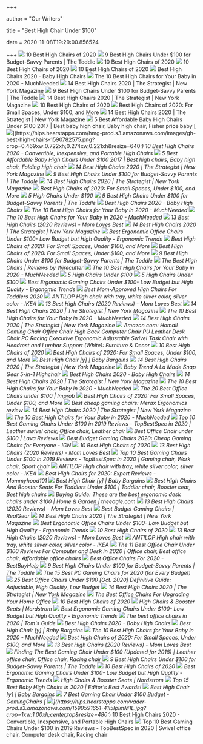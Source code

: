 +++
        
author = "Our Writers"
        
title = "Best High Chair Under $100"
        
date = 2020-11-08T19:29:00.856524
        
+++
[ ![](https://res.cloudinary.com/babylist/image/upload/f_auto,q_auto:best,c_scale/v1584597701/Best-of-high-chairs-2020-pin_glxmjb.jpg)](https://res.cloudinary.com/babylist/image/upload/f_auto,q_auto:best,c_scale/v1584597701/Best-of-high-chairs-2020-pin_glxmjb.jpg) 10 Best High Chairs of 2020
[ ![](https://www.thetoddle.com/wp-content/uploads/2017/10/Best-Highchairs-Under-100-717x1024.png)](https://www.thetoddle.com/wp-content/uploads/2017/10/Best-Highchairs-Under-100-717x1024.png) 9 Best High Chairs Under $100 for Budget-Savvy Parents | The Toddle
[ ![](https://images.ctfassets.net/50gzycvace50/10Di9Xumus0hDGokTN7Xr0/acefce2919dc5af2ed26df64e76f70b9/Screen_Shot_2019-01-29_at_12.05.41_PM.png)](https://images.ctfassets.net/50gzycvace50/10Di9Xumus0hDGokTN7Xr0/acefce2919dc5af2ed26df64e76f70b9/Screen_Shot_2019-01-29_at_12.05.41_PM.png) 10 Best High Chairs of 2020
[ ![](https://images.ctfassets.net/50gzycvace50/d13d2104d639c358bbd4b769e66c6b1ad06c62bea3b41a93ae934b528cc5c7c2/6bf1ee68044409d5a443a68d0930b97e/d13d2104d639c358bbd4b769e66c6b1ad06c62bea3b41a93ae934b528cc5c7c2.png?fl=progressive&fm=jpg&bg=rgb:f9f9f9&w=620&h=620)](https://images.ctfassets.net/50gzycvace50/d13d2104d639c358bbd4b769e66c6b1ad06c62bea3b41a93ae934b528cc5c7c2/6bf1ee68044409d5a443a68d0930b97e/d13d2104d639c358bbd4b769e66c6b1ad06c62bea3b41a93ae934b528cc5c7c2.png?fl=progressive&fm=jpg&bg=rgb:f9f9f9&w=620&h=620) 10 Best High Chairs of 2020
[ ![](https://images.ctfassets.net/50gzycvace50/1xMcZmxWi8yudIF69o2TzA/eca3f9a95006490a19b338b1095936c1/baby-jogger-city-bistro-high-chair-photo.jpg)](https://images.ctfassets.net/50gzycvace50/1xMcZmxWi8yudIF69o2TzA/eca3f9a95006490a19b338b1095936c1/baby-jogger-city-bistro-high-chair-photo.jpg) 10 Best High Chairs of 2020
[ ![](http://images.agoramedia.com/wte3.0/gcms/Best-High-Chairs-2020-722x406.jpg?width=414)](http://images.agoramedia.com/wte3.0/gcms/Best-High-Chairs-2020-722x406.jpg?width=414) Best High Chairs 2020 - Baby High Chairs
[ ![](https://mk0muchneededonc94iq.kinstacdn.com/wp-content/uploads/2020/01/Graco-TableFit-High-Chair-List.jpg)](https://mk0muchneededonc94iq.kinstacdn.com/wp-content/uploads/2020/01/Graco-TableFit-High-Chair-List.jpg) The 10 Best High Chairs for Your Baby in 2020 - MuchNeeded
[ ![](https://pyxis.nymag.com/v1/imgs/92a/732/dde24273713e66065c0a4149dc83559419-Joovy.rsquare.w600.jpg)](https://pyxis.nymag.com/v1/imgs/92a/732/dde24273713e66065c0a4149dc83559419-Joovy.rsquare.w600.jpg) 14 Best High Chairs 2020 | The Strategist | New York Magazine
[ ![](https://www.thetoddle.com/wp-content/uploads/2017/10/Best-Highchairs-Under-100-Ingenuity-Trio.png)](https://www.thetoddle.com/wp-content/uploads/2017/10/Best-Highchairs-Under-100-Ingenuity-Trio.png) 9 Best High Chairs Under $100 for Budget-Savvy Parents | The Toddle
[ ![](https://pyxis.nymag.com/v1/imgs/e49/183/0641e5caf2ba9388b7e30f267a3895cc5c.rdeep-vertical.w245.jpg)](https://pyxis.nymag.com/v1/imgs/e49/183/0641e5caf2ba9388b7e30f267a3895cc5c.rdeep-vertical.w245.jpg) 14 Best High Chairs 2020 | The Strategist | New York Magazine
[ ![](https://images.ctfassets.net/50gzycvace50/a3dbee02aeb04caea248d3b5f6cb97e0f3feb3191221e82536394ef2fce66d46/4a7ee20b50890c90a5f4e4e8e0bd5771/a3dbee02aeb04caea248d3b5f6cb97e0f3feb3191221e82536394ef2fce66d46.png?fl=progressive&fm=jpg&bg=rgb:f9f9f9&w=620&h=620)](https://images.ctfassets.net/50gzycvace50/a3dbee02aeb04caea248d3b5f6cb97e0f3feb3191221e82536394ef2fce66d46/4a7ee20b50890c90a5f4e4e8e0bd5771/a3dbee02aeb04caea248d3b5f6cb97e0f3feb3191221e82536394ef2fce66d46.png?fl=progressive&fm=jpg&bg=rgb:f9f9f9&w=620&h=620) 10 Best High Chairs of 2020
[ ![](https://post.greatist.com/wp-content/uploads/2020/06/Best_High_Chairs_732x549.png)](https://post.greatist.com/wp-content/uploads/2020/06/Best_High_Chairs_732x549.png) Best High Chairs of 2020: For Small Spaces, Under $100, and More
[ ![](https://pyxis.nymag.com/v1/imgs/837/135/0382ade28274151ae8d6eb20595b3f0039-graco-simpleswitch-portable-high-chair-a.2x.rsquare.w600.jpg)](https://pyxis.nymag.com/v1/imgs/837/135/0382ade28274151ae8d6eb20595b3f0039-graco-simpleswitch-portable-high-chair-a.2x.rsquare.w600.jpg) 14 Best High Chairs 2020 | The Strategist | New York Magazine
[ ![](https://i.pinimg.com/736x/87/92/c4/8792c4bd71dd8bd990fca31e1d386ab2.jpg)](https://i.pinimg.com/736x/87/92/c4/8792c4bd71dd8bd990fca31e1d386ab2.jpg) 5 Best Affordable Baby High Chairs Under $100 2017 | Best baby high chair,  Baby high chair, Fisher price baby
[ ![](https://hips.hearstapps.com/hmg-prod.s3.amazonaws.com/images/gh-best-high-chairs-1590782575.png?crop=0.469xw:0.722xh;0.274xw,0.221xh&resize=640:*)](https://hips.hearstapps.com/hmg-prod.s3.amazonaws.com/images/gh-best-high-chairs-1590782575.png?crop=0.469xw:0.722xh;0.274xw,0.221xh&resize=640:*) 10 Best High Chairs 2020 - Convertible, Inexpensive, and Portable High  Chairs
[ ![](https://i.pinimg.com/736x/db/e0/c2/dbe0c237b8435d491e30abb443f29535.jpg)](https://i.pinimg.com/736x/db/e0/c2/dbe0c237b8435d491e30abb443f29535.jpg) 5 Best Affordable Baby High Chairs Under $100 2017 | Best high chairs, Baby high  chair, Folding high chair
[ ![](https://pyxis.nymag.com/v1/imgs/f3b/103/a01f2293377f21d200247208dc4127fbf8.rdeep-vertical.w245.jpg)](https://pyxis.nymag.com/v1/imgs/f3b/103/a01f2293377f21d200247208dc4127fbf8.rdeep-vertical.w245.jpg) 14 Best High Chairs 2020 | The Strategist | New York Magazine
[ ![](https://www.thetoddle.com/wp-content/uploads/2017/10/Best-Highchairs-Under-100-Graco-Slim.png)](https://www.thetoddle.com/wp-content/uploads/2017/10/Best-Highchairs-Under-100-Graco-Slim.png) 9 Best High Chairs Under $100 for Budget-Savvy Parents | The Toddle
[ ![](https://pyxis.nymag.com/v1/imgs/660/5af/d7682babb9e53c05f9930de875127add3d.rdeep-vertical.w245.jpg)](https://pyxis.nymag.com/v1/imgs/660/5af/d7682babb9e53c05f9930de875127add3d.rdeep-vertical.w245.jpg) 14 Best High Chairs 2020 | The Strategist | New York Magazine
[ ![](https://i0.wp.com/post.healthline.com/wp-content/uploads/2020/07/Baby_High_Chairs_4moms.png?w=315&h=840)](https://i0.wp.com/post.healthline.com/wp-content/uploads/2020/07/Baby_High_Chairs_4moms.png?w=315&h=840) Best High Chairs of 2020: For Small Spaces, Under $100, and More
[ ![](https://imgcdn.pro/mbcorg/Green-Joovy-High-Chair-Under-100.jpg)](https://imgcdn.pro/mbcorg/Green-Joovy-High-Chair-Under-100.jpg) 5 High Chairs Under $100
[ ![](https://www.thetoddle.com/wp-content/uploads/2017/10/Best-Highchairs-Under-100-Ikea-Antilop.png)](https://www.thetoddle.com/wp-content/uploads/2017/10/Best-Highchairs-Under-100-Ikea-Antilop.png) 9 Best High Chairs Under $100 for Budget-Savvy Parents | The Toddle
[ ![](https://images.agoramedia.com/wte3.0/gcms/Peg-Perego-Siesta-High-Chair-Editors-Choice.jpg)](https://images.agoramedia.com/wte3.0/gcms/Peg-Perego-Siesta-High-Chair-Editors-Choice.jpg) Best High Chairs 2020 - Baby High Chairs
[ ![](https://mk0muchneededonc94iq.kinstacdn.com/wp-content/uploads/2020/07/Graco-Table2Table-Premier-Fold-7-in-1-Convertible-High-Chair-List.jpg)](https://mk0muchneededonc94iq.kinstacdn.com/wp-content/uploads/2020/07/Graco-Table2Table-Premier-Fold-7-in-1-Convertible-High-Chair-List.jpg) The 10 Best High Chairs for Your Baby in 2020 - MuchNeeded
[ ![](https://mk0muchneededonc94iq.kinstacdn.com/wp-content/uploads/2020/01/4moms-high-Chair-List.jpg)](https://mk0muchneededonc94iq.kinstacdn.com/wp-content/uploads/2020/01/4moms-high-Chair-List.jpg) The 10 Best High Chairs for Your Baby in 2020 - MuchNeeded
[ ![](https://m.media-amazon.com/images/I/41eXLZbAKuL.jpg)](https://m.media-amazon.com/images/I/41eXLZbAKuL.jpg) 13 Best High Chairs (2020 Reviews) - Mom Loves Best
[ ![](https://pyxis.nymag.com/v1/imgs/930/b58/b5c305e2a285b26116fa96ef862995fa51.rdeep-vertical.w245.jpg)](https://pyxis.nymag.com/v1/imgs/930/b58/b5c305e2a285b26116fa96ef862995fa51.rdeep-vertical.w245.jpg) 14 Best High Chairs 2020 | The Strategist | New York Magazine
[ ![](http://ergonomictrends.com/wp-content/uploads/2018/04/best-ergonomic-office-chairs-under-100-reviews.jpg)](http://ergonomictrends.com/wp-content/uploads/2018/04/best-ergonomic-office-chairs-under-100-reviews.jpg) Best Ergonomic Office Chairs Under $100- Low Budget but High Quality -  Ergonomic Trends
[ ![](https://i0.wp.com/post.healthline.com/wp-content/uploads/2020/07/Baby_High_Chairs_Ikea.png?w=315&h=840)](https://i0.wp.com/post.healthline.com/wp-content/uploads/2020/07/Baby_High_Chairs_Ikea.png?w=315&h=840) Best High Chairs of 2020: For Small Spaces, Under $100, and More
[ ![](https://i0.wp.com/post.healthline.com/wp-content/uploads/2020/07/Baby_High_Chairs_summer_pop.png?w=315&h=840)](https://i0.wp.com/post.healthline.com/wp-content/uploads/2020/07/Baby_High_Chairs_summer_pop.png?w=315&h=840) Best High Chairs of 2020: For Small Spaces, Under $100, and More
[ ![](https://www.thetoddle.com/wp-content/uploads/2017/10/Best-Highchairs-Under-100-Svan.png)](https://www.thetoddle.com/wp-content/uploads/2017/10/Best-Highchairs-Under-100-Svan.png) 9 Best High Chairs Under $100 for Budget-Savvy Parents | The Toddle
[ ![](https://cdn.thewirecutter.com/wp-content/uploads/2017/07/high-chairs-2x1-fullres-4207-1024x512.jpg)](https://cdn.thewirecutter.com/wp-content/uploads/2017/07/high-chairs-2x1-fullres-4207-1024x512.jpg) The Best High Chairs | Reviews by Wirecutter
[ ![](https://mk0muchneededonc94iq.kinstacdn.com/wp-content/uploads/2020/01/Ingenuity-Trio-Elite-3-in-1-List.jpg)](https://mk0muchneededonc94iq.kinstacdn.com/wp-content/uploads/2020/01/Ingenuity-Trio-Elite-3-in-1-List.jpg) The 10 Best High Chairs for Your Baby in 2020 - MuchNeeded
[ ![](https://imgcdn.pro/mbcorg/Cheap-Graco-High-Chairs.jpg)](https://imgcdn.pro/mbcorg/Cheap-Graco-High-Chairs.jpg) 5 High Chairs Under $100
[ ![](https://imgcdn.pro/mbcorg/5-Affordable-High-Chairs-Under-100.jpg)](https://imgcdn.pro/mbcorg/5-Affordable-High-Chairs-Under-100.jpg) 5 High Chairs Under $100
[ ![](http://ergonomictrends.com/wp-content/uploads/2018/08/best-ergonomic-gaming-chair-under-100.jpg)](http://ergonomictrends.com/wp-content/uploads/2018/08/best-ergonomic-gaming-chair-under-100.jpg) Best Ergonomic Gaming Chairs Under $100- Low Budget but High Quality -  Ergonomic Trends
[ ![](https://www.scarymommy.com/wp-content/uploads/2019/12/kidstoys_highchair-scaled.jpg)](https://www.scarymommy.com/wp-content/uploads/2019/12/kidstoys_highchair-scaled.jpg) Best Mom-Approved High Chairs For Toddlers 2020
[ ![](https://www.ikea.com/us/en/images/products/antilop-high-chair-with-tray-white-silver-color__0727481_PE735706_S5.JPG)](https://www.ikea.com/us/en/images/products/antilop-high-chair-with-tray-white-silver-color__0727481_PE735706_S5.JPG) ANTILOP High chair with tray, white silver color, silver color - IKEA
[ ![](https://m.media-amazon.com/images/I/41rvsiNYmxL.jpg)](https://m.media-amazon.com/images/I/41rvsiNYmxL.jpg) 13 Best High Chairs (2020 Reviews) - Mom Loves Best
[ ![](https://pyxis.nymag.com/v1/imgs/3be/0a3/baf9dc13caf1158b95af98794daae3d6c5.2x.rsquare.w600.jpg)](https://pyxis.nymag.com/v1/imgs/3be/0a3/baf9dc13caf1158b95af98794daae3d6c5.2x.rsquare.w600.jpg) 14 Best High Chairs 2020 | The Strategist | New York Magazine
[ ![](https://mk0muchneededonc94iq.kinstacdn.com/wp-content/uploads/2020/01/Fisher-Price-SpaceSaver-High-Chair-List.jpg)](https://mk0muchneededonc94iq.kinstacdn.com/wp-content/uploads/2020/01/Fisher-Price-SpaceSaver-High-Chair-List.jpg) The 10 Best High Chairs for Your Baby in 2020 - MuchNeeded
[ ![](https://pyxis.nymag.com/v1/imgs/1d5/0f0/8387bf4123ff7d76320f0a9d9b796f64a4.rdeep-vertical.w245.jpg)](https://pyxis.nymag.com/v1/imgs/1d5/0f0/8387bf4123ff7d76320f0a9d9b796f64a4.rdeep-vertical.w245.jpg) 14 Best High Chairs 2020 | The Strategist | New York Magazine
[ ![](https://images-na.ssl-images-amazon.com/images/I/61HEqHMkRhL._AC_SY355_.jpg)](https://images-na.ssl-images-amazon.com/images/I/61HEqHMkRhL._AC_SY355_.jpg) Amazon.com: Homall Gaming Chair Office Chair High Back Computer Chair PU  Leather Desk Chair PC Racing Executive Ergonomic Adjustable Swivel Task  Chair with Headrest and Lumbar Support (White): Furniture & Decor
[ ![](https://images.ctfassets.net/50gzycvace50/1PAo4Q60o8eIKkSOuY262A/95db50d52b659c509e95c33df1950e78/fisher-price-spacesaver-high-chair-photo.jpg)](https://images.ctfassets.net/50gzycvace50/1PAo4Q60o8eIKkSOuY262A/95db50d52b659c509e95c33df1950e78/fisher-price-spacesaver-high-chair-photo.jpg) 10 Best High Chairs of 2020
[ ![](https://i0.wp.com/post.healthline.com/wp-content/uploads/2020/07/Baby_High_Chairs_Ingenuity.png?w=315&h=840)](https://i0.wp.com/post.healthline.com/wp-content/uploads/2020/07/Baby_High_Chairs_Ingenuity.png?w=315&h=840) Best High Chairs of 2020: For Small Spaces, Under $100, and More
[ ![](https://www.babybargains.com/wp-content/uploads/2016/10/blossomlarge.jpg)](https://www.babybargains.com/wp-content/uploads/2016/10/blossomlarge.jpg) Best High Chair [y] | Baby Bargains
[ ![](https://pyxis.nymag.com/v1/imgs/eae/4b3/3e376e56c3f2cdfb22fb83f90e1a8705e5-Abiie.2x.rsquare.w600.jpg)](https://pyxis.nymag.com/v1/imgs/eae/4b3/3e376e56c3f2cdfb22fb83f90e1a8705e5-Abiie.2x.rsquare.w600.jpg) 14 Best High Chairs 2020 | The Strategist | New York Magazine
[ ![](https://images-pg.guidanceguide.com/public/sitereview_listing/e7/09/01/83908292bb7c4c3dddb88308825e6660.JPG)](https://images-pg.guidanceguide.com/public/sitereview_listing/e7/09/01/83908292bb7c4c3dddb88308825e6660.JPG) Baby Trend A La Mode Snap Gear 5-in-1 Highchair
[ ![](https://images.agoramedia.com/wte3.0/gcms/4moms-high-Chair-black.jpg)](https://images.agoramedia.com/wte3.0/gcms/4moms-high-Chair-black.jpg) Best High Chairs 2020 - Baby High Chairs
[ ![](https://pyxis.nymag.com/v1/imgs/42d/063/14aca03f02eee2646a3cb5c03511b20eae.rdeep-vertical.w245.jpg)](https://pyxis.nymag.com/v1/imgs/42d/063/14aca03f02eee2646a3cb5c03511b20eae.rdeep-vertical.w245.jpg) 14 Best High Chairs 2020 | The Strategist | New York Magazine
[ ![](https://mk0muchneededonc94iq.kinstacdn.com/wp-content/uploads/2019/01/Top-10-Best-High-Chair-Reviews.jpg)](https://mk0muchneededonc94iq.kinstacdn.com/wp-content/uploads/2019/01/Top-10-Best-High-Chair-Reviews.jpg) The 10 Best High Chairs for Your Baby in 2020 - MuchNeeded
[ ![](https://cdn.improb.com/wp-content/uploads/2019/07/best-office-chairs-under-100.jpg)](https://cdn.improb.com/wp-content/uploads/2019/07/best-office-chairs-under-100.jpg) The 20 Best Office Chairs under $100 | Improb
[ ![](https://i0.wp.com/post.healthline.com/wp-content/uploads/2020/07/Baby_High_Chairs_Nomi.png?w=315&h=840)](https://i0.wp.com/post.healthline.com/wp-content/uploads/2020/07/Baby_High_Chairs_Nomi.png?w=315&h=840) Best High Chairs of 2020: For Small Spaces, Under $100, and More
[ ![](http://officechairexpert.com/wp-content/uploads/2016/05/merax-cheap-gaming-chair-blue-front.jpg)](http://officechairexpert.com/wp-content/uploads/2016/05/merax-cheap-gaming-chair-blue-front.jpg) Best cheap gaming chairs: Merax Ergonomics review
[ ![](https://pyxis.nymag.com/v1/imgs/8a9/009/1da3daa6dfc4b0dce81d2fd92880d25510.2x.rdeep-vertical.w245.jpg)](https://pyxis.nymag.com/v1/imgs/8a9/009/1da3daa6dfc4b0dce81d2fd92880d25510.2x.rdeep-vertical.w245.jpg) 14 Best High Chairs 2020 | The Strategist | New York Magazine
[ ![](https://mk0muchneededonc94iq.kinstacdn.com/wp-content/uploads/2020/04/Cosco-Simple-Fold-Deluxe-High-Chair-List-1.jpg)](https://mk0muchneededonc94iq.kinstacdn.com/wp-content/uploads/2020/04/Cosco-Simple-Fold-Deluxe-High-Chair-List-1.jpg) The 10 Best High Chairs for Your Baby in 2020 - MuchNeeded
[ ![](https://i.pinimg.com/564x/39/0d/35/390d35ccdf13e8a1d33515d386c435dd.jpg)](https://i.pinimg.com/564x/39/0d/35/390d35ccdf13e8a1d33515d386c435dd.jpg) Top 10 Best Gaming Chairs Under $100 in 2019 Reviews - TopBestSpec in 2020  | Leather swivel chair, Office chair, Leather chair
[ ![](https://lavareviews.com/wp-content/uploads/2015/05/chair.jpg)](https://lavareviews.com/wp-content/uploads/2015/05/chair.jpg) Best Office Chair under $100 | Lava Reviews
[ ![](http://assets1.ignimgs.com/2018/06/20/bestgamingchairs-blogroll-1529525911135.jpg)](http://assets1.ignimgs.com/2018/06/20/bestgamingchairs-blogroll-1529525911135.jpg) Best Budget Gaming Chairs 2020: Cheap Gaming Chairs for Everyone - IGN
[ ![](https://images.ctfassets.net/50gzycvace50/e4272006301118c398306a52b402a810e6aab75fa025cd1d73c85c8cb07e0e3c/d010123be3f325f8232b8120594f8271/e4272006301118c398306a52b402a810e6aab75fa025cd1d73c85c8cb07e0e3c.png?fl=progressive&fm=jpg&bg=rgb:f9f9f9&w=620&h=620)](https://images.ctfassets.net/50gzycvace50/e4272006301118c398306a52b402a810e6aab75fa025cd1d73c85c8cb07e0e3c/d010123be3f325f8232b8120594f8271/e4272006301118c398306a52b402a810e6aab75fa025cd1d73c85c8cb07e0e3c.png?fl=progressive&fm=jpg&bg=rgb:f9f9f9&w=620&h=620) 10 Best High Chairs of 2020
[ ![](https://m.media-amazon.com/images/I/41+-6aAQrvL.jpg)](https://m.media-amazon.com/images/I/41+-6aAQrvL.jpg) 13 Best High Chairs (2020 Reviews) - Mom Loves Best
[ ![](https://i.pinimg.com/474x/de/30/f9/de30f96252387f65663dc57e50a44912.jpg)](https://i.pinimg.com/474x/de/30/f9/de30f96252387f65663dc57e50a44912.jpg) Top 10 Best Gaming Chairs Under $100 in 2019 Reviews - TopBestSpec in 2020  | Gaming chair, Work chair, Sport chair
[ ![](https://www.ikea.com/us/en/images/products/antilop-high-chair-with-tray-white-silver-color__0873755_PE613159_S5.JPG?f=s)](https://www.ikea.com/us/en/images/products/antilop-high-chair-with-tray-white-silver-color__0873755_PE613159_S5.JPG?f=s) ANTILOP High chair with tray, white silver color, silver color - IKEA
[ ![](https://mommyhood101.com/images/pegperegosiestahighchair.jpg)](https://mommyhood101.com/images/pegperegosiestahighchair.jpg) Best High Chairs for 2020: Expert Reviews - Mommyhood101
[ ![](https://www.babybargains.com/wp-content/uploads/2016/10/Fisher-Price-Space-Saver-1.jpg)](https://www.babybargains.com/wp-content/uploads/2016/10/Fisher-Price-Space-Saver-1.jpg) Best High Chair [y] | Baby Bargains
[ ![](https://i.pinimg.com/originals/32/ac/d2/32acd2ef7129fc8c0851f19d1092c24c.png)](https://i.pinimg.com/originals/32/ac/d2/32acd2ef7129fc8c0851f19d1092c24c.png) Best High Chairs And Booster Seats For Toddlers Under $100 | Toddler chair,  Booster seat, Best high chairs
[ ![](https://bloximages.chicago2.vip.townnews.com/theeagle.com/content/tncms/assets/v3/editorial/f/8d/f8d2bdc2-1a49-59fa-866f-c961b060a75e/5f9077f07ec13.image.jpg?resize=1200%2C962)](https://bloximages.chicago2.vip.townnews.com/theeagle.com/content/tncms/assets/v3/editorial/f/8d/f8d2bdc2-1a49-59fa-866f-c961b060a75e/5f9077f07ec13.image.jpg?resize=1200%2C962) Buying Guide: These are the best ergonomic desk chairs under $100 | Home &  Garden | theeagle.com
[ ![](https://m.media-amazon.com/images/I/31Z8qYc84SL.jpg)](https://m.media-amazon.com/images/I/31Z8qYc84SL.jpg) 13 Best High Chairs (2020 Reviews) - Mom Loves Best
[ ![](https://www.realgear.net/wp-content/uploads/2018/01/Merax-High-Back-Executive-Chair.jpg)](https://www.realgear.net/wp-content/uploads/2018/01/Merax-High-Back-Executive-Chair.jpg) Best Budget Gaming Chairs | RealGear
[ ![](https://pyxis.nymag.com/v1/imgs/2dc/e3d/bfe5886c65d27a44e60975801c4b5235ed-Ciao-Baby.2x.rsquare.w600.jpg)](https://pyxis.nymag.com/v1/imgs/2dc/e3d/bfe5886c65d27a44e60975801c4b5235ed-Ciao-Baby.2x.rsquare.w600.jpg) 14 Best High Chairs 2020 | The Strategist | New York Magazine
[ ![](http://ergonomictrends.com/wp-content/uploads/2018/04/Jumei-high-back-mesh-chair-review.jpg)](http://ergonomictrends.com/wp-content/uploads/2018/04/Jumei-high-back-mesh-chair-review.jpg) Best Ergonomic Office Chairs Under $100- Low Budget but High Quality -  Ergonomic Trends
[ ![](https://images.ctfassets.net/50gzycvace50/59icNHAUvxJ4dsTTPYox5i/ded83c5793f9fc219f68c06dc0034f26/1_319628_product.png?fl=progressive&fm=jpg&bg=rgb:f9f9f9&w=620&h=620)](https://images.ctfassets.net/50gzycvace50/59icNHAUvxJ4dsTTPYox5i/ded83c5793f9fc219f68c06dc0034f26/1_319628_product.png?fl=progressive&fm=jpg&bg=rgb:f9f9f9&w=620&h=620) 10 Best High Chairs of 2020
[ ![](https://m.media-amazon.com/images/I/31nE-yvsrGL.jpg)](https://m.media-amazon.com/images/I/31nE-yvsrGL.jpg) 13 Best High Chairs (2020 Reviews) - Mom Loves Best
[ ![](https://www.ikea.com/us/en/images/products/antilop-high-chair-with-tray-white-silver-color__0873777_PE613165_S5.JPG)](https://www.ikea.com/us/en/images/products/antilop-high-chair-with-tray-white-silver-color__0873777_PE613165_S5.JPG) ANTILOP High chair with tray, white silver color, silver color - IKEA
[ ![](https://i.pinimg.com/originals/e3/bd/bd/e3bdbd9737b0a1dc34e98129b9ba2e27.png)](https://i.pinimg.com/originals/e3/bd/bd/e3bdbd9737b0a1dc34e98129b9ba2e27.png) The 11 Best Office Chair Under $100 Reviews For Computer and Desk in 2020 |  Office chair, Best office chair, Affordable office chairs
[ ![](https://bestbuyhelp.com/wp-content/uploads/2020/07/Flash-Furniture-High-Back-Office-Chair-245x300.jpg)](https://bestbuyhelp.com/wp-content/uploads/2020/07/Flash-Furniture-High-Back-Office-Chair-245x300.jpg) Best Office Chairs For 2020 - BestBuyHelp
[ ![](https://www.thetoddle.com/wp-content/uploads/2017/10/Best-Space-Saving-High-ChairsUnder-100-Fisher-Price-Healthy-Delux.png)](https://www.thetoddle.com/wp-content/uploads/2017/10/Best-Space-Saving-High-ChairsUnder-100-Fisher-Price-Healthy-Delux.png) 9 Best High Chairs Under $100 for Budget-Savvy Parents | The Toddle
[ ![](https://techguided.com/wp-content/uploads/2018/07/HomCom-Gaming-Chair.jpg)](https://techguided.com/wp-content/uploads/2018/07/HomCom-Gaming-Chair.jpg) The 15 Best PC Gaming Chairs for 2020 (for Every Budget)
[ ![](https://ihomemag.com/wp-content/uploads/2018/06/Best-Office-Chairs-Under-100.jpg)](https://ihomemag.com/wp-content/uploads/2018/06/Best-Office-Chairs-Under-100.jpg) 25 Best Office Chairs Under $100 [Oct. 2020] Definitive Guide: Adjustable,  High Quality, Low Budget
[ ![](https://pyxis.nymag.com/v1/imgs/a88/c4a/1e799c6c2b636df5a5a59683ef9ee52c8d-12-high-chairs-lede.rsquare.w1200.jpg)](https://pyxis.nymag.com/v1/imgs/a88/c4a/1e799c6c2b636df5a5a59683ef9ee52c8d-12-high-chairs-lede.rsquare.w1200.jpg) 14 Best High Chairs 2020 | The Strategist | New York Magazine
[ ![](https://specials-images.forbesimg.com/imageserve/5eea485bdb3b680006a1e736/960x0.jpg?cropX1=0&cropX2=800&cropY1=233&cropY2=766)](https://specials-images.forbesimg.com/imageserve/5eea485bdb3b680006a1e736/960x0.jpg?cropX1=0&cropX2=800&cropY1=233&cropY2=766) The Best Office Chairs For Upgrading Your Home Office
[ ![](https://images.ctfassets.net/50gzycvace50/7d09ed0033c269584863bb8807f67aec0a013f78a169557b45147524e8b76bf8/a53840f6c59a37e6f6e294ebad46216a/7d09ed0033c269584863bb8807f67aec0a013f78a169557b45147524e8b76bf8.png?fl=progressive&fm=jpg&bg=rgb:f9f9f9&w=620&h=620)](https://images.ctfassets.net/50gzycvace50/7d09ed0033c269584863bb8807f67aec0a013f78a169557b45147524e8b76bf8/a53840f6c59a37e6f6e294ebad46216a/7d09ed0033c269584863bb8807f67aec0a013f78a169557b45147524e8b76bf8.png?fl=progressive&fm=jpg&bg=rgb:f9f9f9&w=620&h=620) 10 Best High Chairs of 2020
[ ![](https://n.nordstrommedia.com/ImageGallery/store/product/Zoom/19/_107603139.jpg?h=365&w=240&dpr=2)](https://n.nordstrommedia.com/ImageGallery/store/product/Zoom/19/_107603139.jpg?h=365&w=240&dpr=2) High Chairs & Booster Seats | Nordstrom
[ ![](http://ergonomictrends.com/wp-content/uploads/2018/08/Merax-Ergonomic-High-Back-Gaming-Chair-review.jpg)](http://ergonomictrends.com/wp-content/uploads/2018/08/Merax-Ergonomic-High-Back-Gaming-Chair-review.jpg) Best Ergonomic Gaming Chairs Under $100- Low Budget but High Quality -  Ergonomic Trends
[ ![](https://cdn.mos.cms.futurecdn.net/chg3AGHkpwVFcZeK26TKuA.jpg)](https://cdn.mos.cms.futurecdn.net/chg3AGHkpwVFcZeK26TKuA.jpg) The best office chairs in 2020 | Tom's Guide
[ ![](https://images.agoramedia.com/wte3.0/gcms/Bloom-Fresco-Contempoarary-High-Chair-Frame-Only.jpg)](https://images.agoramedia.com/wte3.0/gcms/Bloom-Fresco-Contempoarary-High-Chair-Frame-Only.jpg) Best High Chairs 2020 - Baby High Chairs
[ ![](https://www.babybargains.com/wp-content/uploads/2016/10/Prima-Pappa-high-chair.jpg)](https://www.babybargains.com/wp-content/uploads/2016/10/Prima-Pappa-high-chair.jpg) Best High Chair [y] | Baby Bargains
[ ![](https://mk0muchneededonc94iq.kinstacdn.com/wp-content/uploads/2020/04/Graco-TableFit-High-Chair-Table.png)](https://mk0muchneededonc94iq.kinstacdn.com/wp-content/uploads/2020/04/Graco-TableFit-High-Chair-Table.png) The 10 Best High Chairs for Your Baby in 2020 - MuchNeeded
[ ![](https://i0.wp.com/post.healthline.com/wp-content/uploads/2020/07/Baby_High_Chairs_Chicco-1.png?w=315&h=840)](https://i0.wp.com/post.healthline.com/wp-content/uploads/2020/07/Baby_High_Chairs_Chicco-1.png?w=315&h=840) Best High Chairs of 2020: For Small Spaces, Under $100, and More
[ ![](https://m.media-amazon.com/images/I/31b1EB3+0SL.jpg)](https://m.media-amazon.com/images/I/31b1EB3+0SL.jpg) 13 Best High Chairs (2020 Reviews) - Mom Loves Best
[ ![](https://i.pinimg.com/originals/4d/7e/a0/4d7ea0621a9845002a66136bf914fa91.jpg)](https://i.pinimg.com/originals/4d/7e/a0/4d7ea0621a9845002a66136bf914fa91.jpg) Finding The Best Gaming Chair Under $100 (Updated for 2018) | Leather  office chair, Office chair, Racing chair
[ ![](https://www.thetoddle.com/wp-content/uploads/2017/10/Best-Space-Saving-High-ChairsUnder-100-Inglesia.png)](https://www.thetoddle.com/wp-content/uploads/2017/10/Best-Space-Saving-High-ChairsUnder-100-Inglesia.png) 9 Best High Chairs Under $100 for Budget-Savvy Parents | The Toddle
[ ![](https://i.ytimg.com/vi/Y5E8sESEn80/maxresdefault.jpg)](https://i.ytimg.com/vi/Y5E8sESEn80/maxresdefault.jpg) 10 Best High Chairs of 2020
[ ![](http://ergonomictrends.com/wp-content/uploads/2018/08/Homall-Ergonomic-Gaming-Chair-review.jpg)](http://ergonomictrends.com/wp-content/uploads/2018/08/Homall-Ergonomic-Gaming-Chair-review.jpg) Best Ergonomic Gaming Chairs Under $100- Low Budget but High Quality -  Ergonomic Trends
[ ![](https://n.nordstrommedia.com/ImageGallery/store/product/Zoom/4/_107680304.jpg?h=365&w=240&dpr=2)](https://n.nordstrommedia.com/ImageGallery/store/product/Zoom/4/_107680304.jpg?h=365&w=240&dpr=2) High Chairs & Booster Seats | Nordstrom
[ ![](https://spacemazing.com/wp-content/uploads/2019/12/Baby-High-Chair-Wooden-High-Chair-with-Removable-Tray-and-Adjustable-Legs-for-BabyInfantsToddlers-e1582378605739.jpg)](https://spacemazing.com/wp-content/uploads/2019/12/Baby-High-Chair-Wooden-High-Chair-with-Removable-Tray-and-Adjustable-Legs-for-BabyInfantsToddlers-e1582378605739.jpg) Top 15 Best Baby High Chairs in 2020 | Editor's Best Awards!
[ ![](https://www.babybargains.com/wp-content/uploads/2016/10/blossom-booster.jpg)](https://www.babybargains.com/wp-content/uploads/2016/10/blossom-booster.jpg) Best High Chair [y] | Baby Bargains
[ ![](https://gamingchairs.com/wp-content/uploads/2019/11/71iD3uTLZ0L._SL1500_-200x300.jpg)](https://gamingchairs.com/wp-content/uploads/2019/11/71iD3uTLZ0L._SL1500_-200x300.jpg) 7 Best Gaming Chair Under $100 Budget - GamingChairs
[ ![](https://hips.hearstapps.com/vader-prod.s3.amazonaws.com/1590591651-41l5IpImM1L.jpg?crop=1xw:1.00xh;center,top&resize=480:*)](https://hips.hearstapps.com/vader-prod.s3.amazonaws.com/1590591651-41l5IpImM1L.jpg?crop=1xw:1.00xh;center,top&resize=480:*) 10 Best High Chairs 2020 - Convertible, Inexpensive, and Portable High  Chairs
[ ![](https://i.pinimg.com/564x/ec/8a/a2/ec8aa279c7bb22829c5577663ba6e9df.jpg)](https://i.pinimg.com/564x/ec/8a/a2/ec8aa279c7bb22829c5577663ba6e9df.jpg) Top 10 Best Gaming Chairs Under $100 in 2019 Reviews - TopBestSpec in 2020  | Swivel office chair, Computer desk chair, Racing chair
